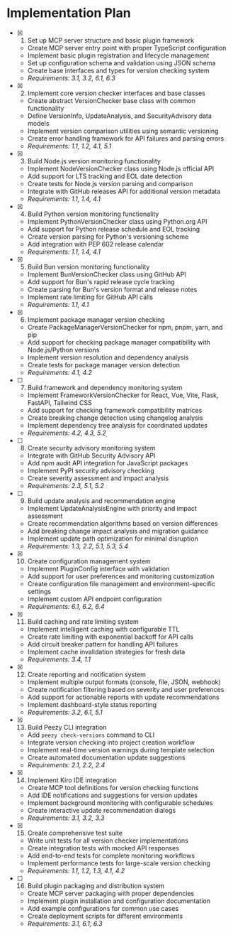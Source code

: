 # Implementation Plan

- [x] 1. Set up MCP server structure and basic plugin framework
  - Create MCP server entry point with proper TypeScript configuration
  - Implement basic plugin registration and lifecycle management
  - Set up configuration schema and validation using JSON schema
  - Create base interfaces and types for version checking system
  - _Requirements: 3.1, 3.2, 6.1, 6.3_

- [x] 2. Implement core version checker interfaces and base classes
  - Create abstract VersionChecker base class with common functionality
  - Define VersionInfo, UpdateAnalysis, and SecurityAdvisory data models
  - Implement version comparison utilities using semantic versioning
  - Create error handling framework for API failures and parsing errors
  - _Requirements: 1.1, 1.2, 4.1, 5.1_

- [x] 3. Build Node.js version monitoring functionality
  - Implement NodeVersionChecker class using Node.js official API
  - Add support for LTS tracking and EOL date detection
  - Create tests for Node.js version parsing and comparison
  - Integrate with GitHub releases API for additional version metadata
  - _Requirements: 1.1, 1.4, 4.1_

- [x] 4. Build Python version monitoring functionality
  - Implement PythonVersionChecker class using Python.org API
  - Add support for Python release schedule and EOL tracking
  - Create version parsing for Python's versioning scheme
  - Add integration with PEP 602 release calendar
  - _Requirements: 1.1, 1.4, 4.1_

- [x] 5. Build Bun version monitoring functionality
  - Implement BunVersionChecker class using GitHub API
  - Add support for Bun's rapid release cycle tracking
  - Create parsing for Bun's version format and release notes
  - Implement rate limiting for GitHub API calls
  - _Requirements: 1.1, 4.1_

- [x] 6. Implement package manager version checking
  - Create PackageManagerVersionChecker for npm, pnpm, yarn, and pip
  - Add support for checking package manager compatibility with Node.js/Python versions
  - Implement version resolution and dependency analysis
  - Create tests for package manager version detection
  - _Requirements: 4.1, 4.2_

- [ ] 7. Build framework and dependency monitoring system
  - Implement FrameworkVersionChecker for React, Vue, Vite, Flask, FastAPI, Tailwind CSS
  - Add support for checking framework compatibility matrices
  - Create breaking change detection using changelog analysis
  - Implement dependency tree analysis for coordinated updates
  - _Requirements: 4.2, 4.3, 5.2_

- [ ] 8. Create security advisory monitoring system
  - Integrate with GitHub Security Advisory API
  - Add npm audit API integration for JavaScript packages
  - Implement PyPI security advisory checking
  - Create severity assessment and impact analysis
  - _Requirements: 2.3, 5.1, 5.2_

- [ ] 9. Build update analysis and recommendation engine
  - Implement UpdateAnalysisEngine with priority and impact assessment
  - Create recommendation algorithms based on version differences
  - Add breaking change impact analysis and migration guidance
  - Implement update path optimization for minimal disruption
  - _Requirements: 1.3, 2.2, 5.1, 5.3, 5.4_

- [x] 10. Create configuration management system
  - Implement PluginConfig interface with validation
  - Add support for user preferences and monitoring customization
  - Create configuration file management and environment-specific settings
  - Implement custom API endpoint configuration
  - _Requirements: 6.1, 6.2, 6.4_

- [x] 11. Build caching and rate limiting system
  - Implement intelligent caching with configurable TTL
  - Create rate limiting with exponential backoff for API calls
  - Add circuit breaker pattern for handling API failures
  - Implement cache invalidation strategies for fresh data
  - _Requirements: 3.4, 1.1_

- [x] 12. Create reporting and notification system
  - Implement multiple output formats (console, file, JSON, webhook)
  - Create notification filtering based on severity and user preferences
  - Add support for actionable reports with update recommendations
  - Implement dashboard-style status reporting
  - _Requirements: 3.2, 6.1, 5.1_

- [x] 13. Build Peezy CLI integration
  - Add `peezy check-versions` command to CLI
  - Integrate version checking into project creation workflow
  - Implement real-time version warnings during template selection
  - Create automated documentation update suggestions
  - _Requirements: 2.1, 2.2, 2.4_

- [x] 14. Implement Kiro IDE integration
  - Create MCP tool definitions for version checking functions
  - Add IDE notifications and suggestions for version updates
  - Implement background monitoring with configurable schedules
  - Create interactive update recommendation dialogs
  - _Requirements: 3.1, 3.2, 3.3_

- [x] 15. Create comprehensive test suite
  - Write unit tests for all version checker implementations
  - Create integration tests with mocked API responses
  - Add end-to-end tests for complete monitoring workflows
  - Implement performance tests for large-scale version checking
  - _Requirements: 1.1, 1.2, 1.3, 4.1, 4.2_

- [ ] 16. Build plugin packaging and distribution system
  - Create MCP server packaging with proper dependencies
  - Implement plugin installation and configuration documentation
  - Add example configurations for common use cases
  - Create deployment scripts for different environments
  - _Requirements: 3.1, 6.1, 6.3_
